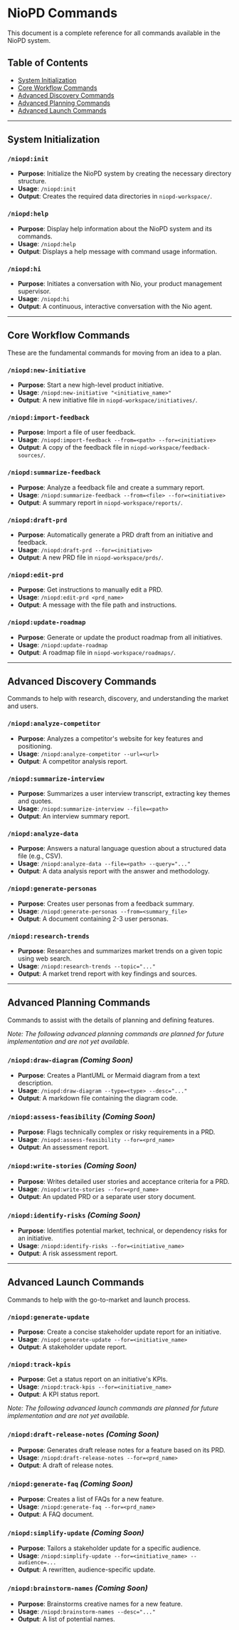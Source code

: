 # NioPD Commands

This document is a complete reference for all commands available in the NioPD system.

## Table of Contents

- [System Initialization](#system-initialization)
- [Core Workflow Commands](#core-workflow-commands)
- [Advanced Discovery Commands](#advanced-discovery-commands)
- [Advanced Planning Commands](#advanced-planning-commands)
- [Advanced Launch Commands](#advanced-launch-commands)

---

## System Initialization

### `/niopd:init`
- **Purpose**: Initialize the NioPD system by creating the necessary directory structure.
- **Usage**: `/niopd:init`
- **Output**: Creates the required data directories in `niopd-workspace/`.

### `/niopd:help`
- **Purpose**: Display help information about the NioPD system and its commands.
- **Usage**: `/niopd:help`
- **Output**: Displays a help message with command usage information.

### `/niopd:hi`
- **Purpose**: Initiates a conversation with Nio, your product management supervisor.
- **Usage**: `/niopd:hi`
- **Output**: A continuous, interactive conversation with the Nio agent.

---

## Core Workflow Commands

These are the fundamental commands for moving from an idea to a plan.

### `/niopd:new-initiative`
- **Purpose**: Start a new high-level product initiative.
- **Usage**: `/niopd:new-initiative "<initiative_name>"`
- **Output**: A new initiative file in `niopd-workspace/initiatives/`.

### `/niopd:import-feedback`
- **Purpose**: Import a file of user feedback.
- **Usage**: `/niopd:import-feedback --from=<path> --for=<initiative>`
- **Output**: A copy of the feedback file in `niopd-workspace/feedback-sources/`.

### `/niopd:summarize-feedback`
- **Purpose**: Analyze a feedback file and create a summary report.
- **Usage**: `/niopd:summarize-feedback --from=<file> --for=<initiative>`
- **Output**: A summary report in `niopd-workspace/reports/`.

### `/niopd:draft-prd`
- **Purpose**: Automatically generate a PRD draft from an initiative and feedback.
- **Usage**: `/niopd:draft-prd --for=<initiative>`
- **Output**: A new PRD file in `niopd-workspace/prds/`.

### `/niopd:edit-prd`
- **Purpose**: Get instructions to manually edit a PRD.
- **Usage**: `/niopd:edit-prd <prd_name>`
- **Output**: A message with the file path and instructions.

### `/niopd:update-roadmap`
- **Purpose**: Generate or update the product roadmap from all initiatives.
- **Usage**: `/niopd:update-roadmap`
- **Output**: A roadmap file in `niopd-workspace/roadmaps/`.

---

## Advanced Discovery Commands

Commands to help with research, discovery, and understanding the market and users.

### `/niopd:analyze-competitor`
- **Purpose**: Analyzes a competitor's website for key features and positioning.
- **Usage**: `/niopd:analyze-competitor --url=<url>`
- **Output**: A competitor analysis report.

### `/niopd:summarize-interview`
- **Purpose**: Summarizes a user interview transcript, extracting key themes and quotes.
- **Usage**: `/niopd:summarize-interview --file=<path>`
- **Output**: An interview summary report.

### `/niopd:analyze-data`
- **Purpose**: Answers a natural language question about a structured data file (e.g., CSV).
- **Usage**: `/niopd:analyze-data --file=<path> --query="..."`
- **Output**: A data analysis report with the answer and methodology.

### `/niopd:generate-personas`
- **Purpose**: Creates user personas from a feedback summary.
- **Usage**: `/niopd:generate-personas --from=<summary_file>`
- **Output**: A document containing 2-3 user personas.

### `/niopd:research-trends`
- **Purpose**: Researches and summarizes market trends on a given topic using web search.
- **Usage**: `/niopd:research-trends --topic="..."`
- **Output**: A market trend report with key findings and sources.

---

## Advanced Planning Commands

Commands to assist with the details of planning and defining features.

*Note: The following advanced planning commands are planned for future implementation and are not yet available.*

### `/niopd:draw-diagram` *(Coming Soon)*
- **Purpose**: Creates a PlantUML or Mermaid diagram from a text description.
- **Usage**: `/niopd:draw-diagram --type=<type> --desc="..."`
- **Output**: A markdown file containing the diagram code.

### `/niopd:assess-feasibility` *(Coming Soon)*
- **Purpose**: Flags technically complex or risky requirements in a PRD.
- **Usage**: `/niopd:assess-feasibility --for=<prd_name>`
- **Output**: An assessment report.

### `/niopd:write-stories` *(Coming Soon)*
- **Purpose**: Writes detailed user stories and acceptance criteria for a PRD.
- **Usage**: `/niopd:write-stories --for=<prd_name>`
- **Output**: An updated PRD or a separate user story document.

### `/niopd:identify-risks` *(Coming Soon)*
- **Purpose**: Identifies potential market, technical, or dependency risks for an initiative.
- **Usage**: `/niopd:identify-risks --for=<initiative_name>`
- **Output**: A risk assessment report.

---

## Advanced Launch Commands

Commands to help with the go-to-market and launch process.

### `/niopd:generate-update`
- **Purpose**: Create a concise stakeholder update report for an initiative.
- **Usage**: `/niopd:generate-update --for=<initiative_name>`
- **Output**: A stakeholder update report.

### `/niopd:track-kpis`
- **Purpose**: Get a status report on an initiative's KPIs.
- **Usage**: `/niopd:track-kpis --for=<initiative_name>`
- **Output**: A KPI status report.

*Note: The following advanced launch commands are planned for future implementation and are not yet available.*

### `/niopd:draft-release-notes` *(Coming Soon)*
- **Purpose**: Generates draft release notes for a feature based on its PRD.
- **Usage**: `/niopd:draft-release-notes --for=<prd_name>`
- **Output**: A draft of release notes.

### `/niopd:generate-faq` *(Coming Soon)*
- **Purpose**: Creates a list of FAQs for a new feature.
- **Usage**: `/niopd:generate-faq --for=<prd_name>`
- **Output**: A FAQ document.

### `/niopd:simplify-update` *(Coming Soon)*
- **Purpose**: Tailors a stakeholder update for a specific audience.
- **Usage**: `/niopd:simplify-update --for=<initiative_name> --audience=...`
- **Output**: A rewritten, audience-specific update.

### `/niopd:brainstorm-names` *(Coming Soon)*
- **Purpose**: Brainstorms creative names for a new feature.
- **Usage**: `/niopd:brainstorm-names --desc="..."`
- **Output**: A list of potential names.